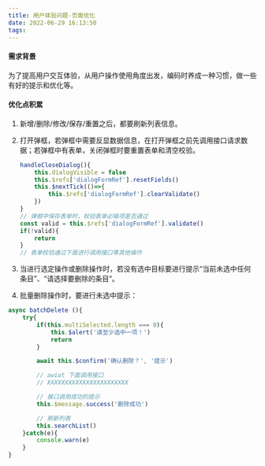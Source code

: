 ```yaml
---
title: 用户体验问题-页面优化
date: 2022-06-29 16:13:50
tags:
---
```


#### 需求背景

为了提高用户交互体验，从用户操作使用角度出发，编码时养成一种习惯，做一些有好的提示和优化等。

#### 优化点积累

1. 新增/删除/修改/保存/重置之后，都要刷新列表信息。
2. 打开弹框，若弹框中需要反显数据信息，在打开弹框之前先调用接口请求数据；若弹框中有表单，关闭弹框时要重置表单和清空校验。

    ```javascript
    handleCloseDialog(){
        this.dialogVisible = false
        this.$refs['dialogFormRef'].resetFields()
        this.$nextTick(()=>{
            this.$refs['dialogFormRef'].clearValidate()
        })
    }
    // 弹框中保存表单时，校验表单必输项是否通过
    const valid = this.$refs['dialogFormRef'].validate()
    if(!valid){
        return
    }
    // 表单校验通过下面进行调用接口等其他操作

    ```

3. 当进行选定操作或删除操作时，若没有选中目标要进行提示“当前未选中任何条目”、“请选择要删除的条目”。
4. 批量删除操作时，要进行未选中提示：

```javascript
async batchDelete (){
    try{
        if(this.multiSelected.length === 0){
            this.$alert('请至少选中一项！')
            return
        }

        await this.$confirm('确认删除？', '提示')

        // awiat 下面调用接口
        // XXXXXXXXXXXXXXXXXXXXXXX

        // 接口调用成功的提示
        this.$message.success('删除成功')

        // 刷新列表
        this.searchList()
    }catch(e){
        console.warn(e)
    }
}

```
